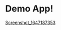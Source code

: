 # Demo App!


[Screenshot_1647187353](https://user-images.githubusercontent.com/101449941/158068510-a4389628-d623-43f5-a44e-4a5a21b79083.png)
